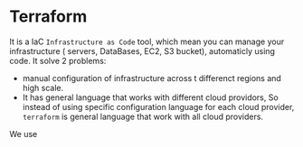# Terraform
It is a IaC `Infrastructure as Code` tool, which mean you can manage your infrastructure ( servers, DataBases, EC2, S3 bucket), automaticly using code.
It solve 2 problems:
- manual configuration of infrastructure across t differenct regions and high scale.
- It has general language that works with different cloud providors, So instead of using specific configuration language for each cloud provider, `terraform` is general language that work with all cloud providers.

We use 